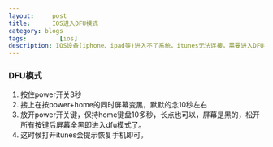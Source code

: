 ```yaml
---
layout:     post
title:      IOS进入DFU模式
category: blogs
tags:         [ios]
description: IOS设备(iphone、ipad等)进入不了系统，itunes无法连接，需要进入DFU模式进行恢复。
---
```


### DFU模式

1. 按住power开关3秒
2. 接上在按power+home的同时屏幕变黑，默默的念10秒左右
3. 放开power开关键，保持home键盘10多秒，长点也可以，屏幕是黑的，松开所有按键后屏幕全黑即进入dfu模式了。
4. 这时候打开itunes会提示恢复手机即可。
